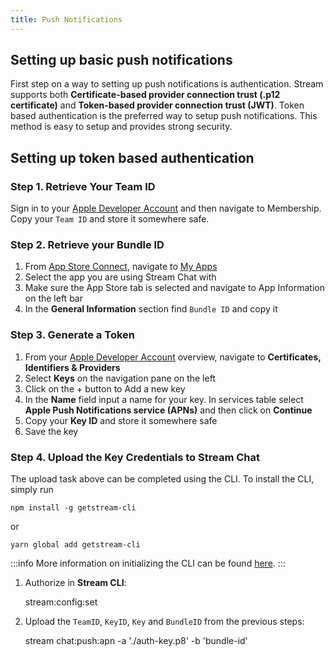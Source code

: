 ```yaml
---
title: Push Notifications
---
```


## Setting up basic push notifications

First step on a way to setting up push notifications is authentication.
Stream supports both **Certificate-based provider connection trust (.p12 certificate)** and **Token-based provider connection trust (JWT)**. Token based authentication is the preferred way to setup push notifications. This method is easy to setup and provides strong security.

## Setting up token based authentication

### Step 1. Retrieve Your Team ID

Sign in to your [Apple Developer Account](https://developer.apple.com/account/) and then navigate to Membership. Copy your `Team ID` and store it somewhere safe.

### Step 2. Retrieve your Bundle ID

1. From [App Store Connect](https://appstoreconnect.apple.com), navigate to [My Apps](https://appstoreconnect.apple.com/apps)
2. Select the app you are using Stream Chat with
3. Make sure the App Store tab is selected and navigate to App Information on the left bar
4. In the **General Information** section find `Bundle ID` and copy it

### Step 3. Generate a Token

1. From your [Apple Developer Account](https://developer.apple.com/account/#/overview/) overview, navigate to **Certificates, Identifiers & Providers**
2. Select **Keys** on the navigation pane on the left
3. Click on the + button to Add a new key
4. In the **Name** field input a name for your key. In services table select **Apple Push Notifications service (APNs)** and then click on **Continue**
5. Copy your **Key ID** and store it somewhere safe
6. Save the key

### Step 4. Upload the Key Credentials to Stream Chat

The upload task above can be completed using the CLI. To install the CLI, simply run

    npm install -g getstream-cli
or

    yarn global add getstream-cli

:::info
More information on initializing the CLI can be found [here](https://getstream.io/chat/docs/ios-swift/cli_introduction/?language=swift).
:::

1. Authorize in **Stream CLI**:
      

    stream:config:set

2.  Upload the `TeamID`, `KeyID`, `Key` and `BundleID` from the previous steps:


   
    stream chat:push:apn -a './auth-key.p8' -b 'bundle-id' 

